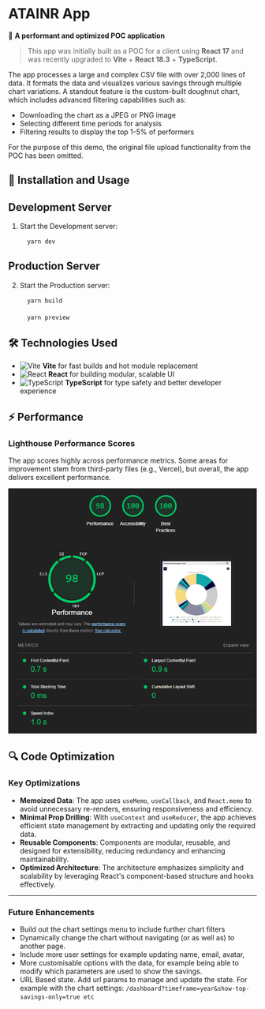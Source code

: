 # ATAINR App

🚀 **A performant and optimized POC application**

> This app was initially built as a POC for a client using **React 17** and was recently upgraded to **Vite** + **React 18.3** + **TypeScript**.

The app processes a large and complex CSV file with over 2,000 lines of data. It formats the data and visualizes various savings through multiple chart variations. A standout feature is the custom-built doughnut chart, which includes advanced filtering capabilities such as:

- Downloading the chart as a JPEG or PNG image
- Selecting different time periods for analysis
- Filtering results to display the top 1-5% of performers

For the purpose of this demo, the original file upload functionality from the POC has been omitted.

## 🚀 Installation and Usage

## Development Server

1. Start the Development server:
   ```bash
     yarn dev
   ```

## Production Server

2. Start the Production server:

   ```bash
     yarn build

     yarn preview
   ```

## 🛠️ Technologies Used

- ![Vite](https://img.shields.io/badge/Vite-646CFF?style=flat&logo=vite&logoColor=white) **Vite** for fast builds and hot module replacement
- ![React](https://img.shields.io/badge/React-61DAFB?style=flat&logo=react&logoColor=black) **React** for building modular, scalable UI
- ![TypeScript](https://img.shields.io/badge/TypeScript-3178C6?style=flat&logo=typescript&logoColor=white) **TypeScript** for type safety and better developer experience

## ⚡ Performance

### Lighthouse Performance Scores

The app scores highly across performance metrics. Some areas for improvement stem from third-party files (e.g., Vercel), but overall, the app delivers excellent performance.

![Performance metric for Atainr app](./src/images/site-performance.jpg)

## 🔍 Code Optimization

### Key Optimizations

- **Memoized Data**: The app uses `useMemo`, `useCallback`, and `React.memo` to avoid unnecessary re-renders, ensuring responsiveness and efficiency.
- **Minimal Prop Drilling**: With `useContext` and `useReducer`, the app achieves efficient state management by extracting and updating only the required data.
- **Reusable Components**: Components are modular, reusable, and designed for extensibility, reducing redundancy and enhancing maintainability.
- **Optimized Architecture**: The architecture emphasizes simplicity and scalability by leveraging React's component-based structure and hooks effectively.

---

### Future Enhancements

- Build out the chart settings menu to include further chart filters
- Dynamically change the chart without navigating (or as well as) to another page.
- Include more user settings for example updating name, email, avatar,
- More customisable options with the data, for example being able to modify which parameters are used to show the savings.
- URL Based state. Add url params to manage and update the state. For example with the chart settings: `/dashboard?timeframe=year&show-top-savings-only=true etc`
